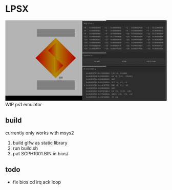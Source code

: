 # LPSX
![](screenshot.png)
WIP ps1 emulator


## build
currently only works with msys2
1. build glfw as static library
2. run build.sh
3. put SCPH1001.BIN in bios/


## todo
- fix bios cd irq ack loop
